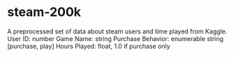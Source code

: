 # steam-200k
A preprocessed set of data about steam users and time played from Kaggle.
User ID: number
Game Name: string
Purchase Behavior: enumerable string [purchase, play]
Hours Played: float, 1.0 if purchase only
